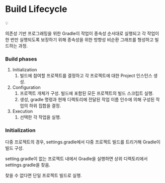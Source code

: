 # Build Lifecycle

<aside>
💡

의존성 기반 프로그래밍을 위한 Gradle이 작업이 종속성 순서대로 실행되고 각 작업이 한 번만 실행되도록 보장하기 위해 종속성을 위한 방향성 비순환 그래프를 형성하고 빌드하는 과정.

</aside>

### Build phases

1. Initialization
    1. 빌드에 참여할 프로젝트를 결정하고 각 프로젝트에 대한 Project 인스턴스 생성.
2. Configuration
    1. 프로젝트 개체가 구성. 빌드에 포함된 모든 프로젝트의 빌드 스크립트 실행.
    2. 생성, gradle 명령과 현재 디렉토리에 전달된 작업 이름 인수에 의해 구성된 작업의 하위 집합을 결정.
3. Execution
    1. 선택한 각 작업을 실행.

### Initialization

다중 프로젝트의 경우, settings.gradle에서 다중 프로젝트 빌드를 트리거해 Gradle이 빌드 구성.

setting.gradle이 없는 프로젝트 내에서 Gradle을 실행하면 상위 디렉토리에서 settings.gradle을 찾음.

찾을 수 없다면 단일 프로젝트 빌드로 실행.